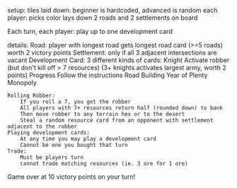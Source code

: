 setup:
	tiles laid down:
		beginner is hardcoded, advanced is random
	each player:
		picks color
		lays down 2 roads and 2 settlements on board

Each turn, each player:
	play up to one development card

details:
	Road:
		player with longest road gets longest road card (>=5 roads)
			worth 2 victory points
	Settlement:
		only if all 3 adjacent intersections are vacant
	Development Card:
		3 different kinds of cards:
			Knight
				Activate robber (but don't kill off > 7 resources)
				(3+ knights activates largest army, worth 2 points)
			Progress
				Follow the instructions
					Road Building
					Year of Plenty
					Monopoly

	Rolling Robber:
		If you roll a 7, you get the robber
		All players with 7+ resources return half (rounded down) to bank
		Then move robber to any terrain hex or to the desert
		Steal a random resource card from an opponent with settlement adjacent to the robber
	Playing development cards:
		At any time you may play a development card
		Cannot be one you bought that turn
	Trade:
		Must be players turn
		cannot trade matching resources (ie. 3 ore for 1 ore)



Game over at 10 victory points on your turn!


